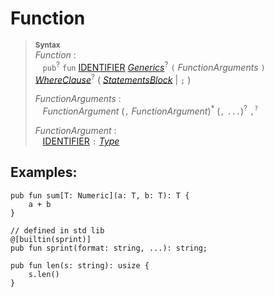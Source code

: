 # Function

> **<sup>Syntax</sup>**\
> _Function_ :\
> &nbsp;&nbsp; `pub`<sup>?</sup> `fun`
>   [IDENTIFIER]
>   [_Generics_]<sup>?</sup>
>   `(` _FunctionArguments_ `)`
>   [_WhereClause_]<sup>?</sup>
>   ( [_StatementsBlock_] | `;` )
> 
> _FunctionArguments_ :\
> &nbsp;&nbsp; _FunctionArgument_ (`,` _FunctionArgument_)<sup>\*</sup> (`,` `...`)<sup>?</sup> `,`<sup>`?`</sup>
> 
> _FunctionArgument_ :\
> &nbsp;&nbsp; [IDENTIFIER] `:` [_Type_]

## Examples:

```ry
pub fun sum[T: Numeric](a: T, b: T): T {
    a + b
}

// defined in std lib
@[builtin(sprint)]
pub fun sprint(format: string, ...): string;

pub fun len(s: string): usize {
    s.len()
}
```

[IDENTIFIER]: identifier.md
[_Generics_]: generics.md
[_WhereClause_]: where_clause.md
[_Type_]: type.md
[_StatementsBlock_]: statements_block.md
